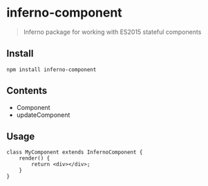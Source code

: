 # inferno-component
> Inferno package for working with ES2015 stateful components

## Install

```
npm install inferno-component
```

## Contents

* Component
* updateComponent

## Usage

```
class MyComponent extends InfernoComponent {
	render() { 
		return <div></div>;
	}
}
```



